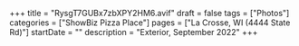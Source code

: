 +++
title = "RysgT7GUBx7zbXPY2HM6.avif"
draft = false
tags = ["Photos"]
categories = ["ShowBiz Pizza Place"]
pages = ["La Crosse, WI (4444 State Rd)"]
startDate = ""
description = "Exterior, September 2022"
+++
